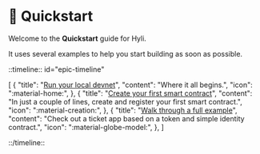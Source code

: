 # :checkered_flag: Quickstart

Welcome to the **Quickstart** guide for Hyli.

It uses several examples to help you start building as soon as possible.

::timeline:: id="epic-timeline"

[
    {
        "title": "[Run your local devnet](./devnet.md)",
        "content": "Where it all begins.",
        "icon": ":material-home:",
    },
    {
        "title": "[Create your first smart contract](./your-first-smart-contract.md)",
        "content": "In just a couple of lines, create and register your first smart contract.",
        "icon": ":material-creation:",
    },
    {
        "title": "[Walk through a full example](./example/index.md)",
        "content": "Check out a ticket app based on a token and simple identity contract.",
        "icon": ":material-globe-model:",
    },
]

::/timeline::